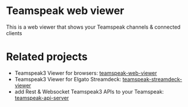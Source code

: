 # Teamspeak web viewer

This is a web viewer that shows your Teamspeak channels & connected clients

# Related projects

- Teamspeak3 Viewer for browsers: [teamspeak-web-viewer]( https://github.com/WookieFPV/teamspeak-web-viewer)
- Teamspeak3 Viewer for Elgato Streamdeck: [teamspeak-streamdeck-viewer](https://github.com/WookieFPV/teamspeak-streamdeck-viewer)
- add Rest & Websocket Teamspeak3 APIs to your Teamspeak: [teamspeak-api-server](https://github.com/WookieFPV/teamspeak-api-server)
